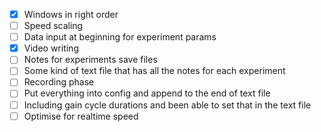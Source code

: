 - [x] Windows in right order
- [ ] Speed scaling
- [ ] Data input at beginning for experiment params
- [x] Video writing
- [ ] Notes for experiments save files
- [ ] Some kind of text file that has all the notes for each experiment
- [ ] Recording phase
- [ ] Put everything into config and append to the end of text file
- [ ] Including gain cycle durations and been able to set that in the text file
- [ ] Optimise for realtime speed
